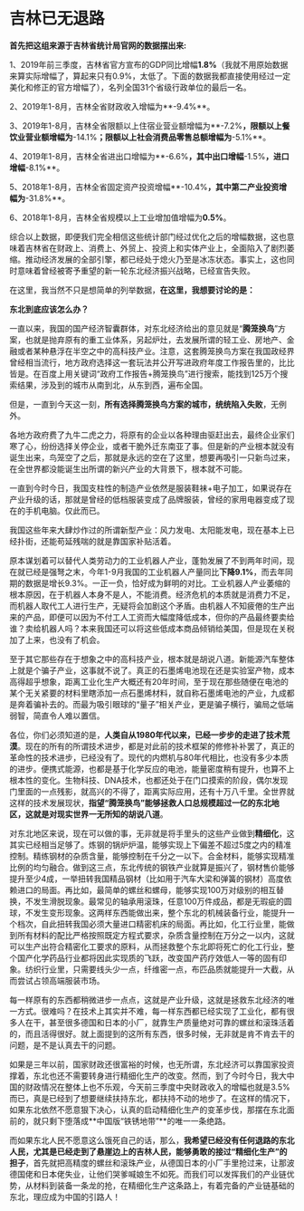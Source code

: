 # 吉林已无退路

**首先把这组来源于吉林省统计局官网的数据摆出来:**

1、2019年前三季度，吉林省官方宣布的GDP同比增幅**1.8%**（我就不用原始数据来算实际增幅了，算起来只有0.9%，太低了。下面的数据我都直接使用经过一定美化和修正的官方增幅了），名列全国31个省级行政单位的最后一名。

2、2019年1-8月，吉林全省财政收入增幅为**-9.4%**。

3、2019年1-8月，吉林全省限额以上住宿业营业额增幅为**-7.2%**，限额以上餐饮业营业额增幅为**-14.1%**；限额以上社会消费品零售总额增幅为**-5.1%**。

4、2019年1-8月，吉林全省进出口增幅为**-6.6%**，其中出口增幅**-1.5%**，进口增幅**-8.1%**。

5、2018年1-8月，吉林全省固定资产投资增幅**-10.4%**，其中第二产业投资增幅为**-31.8%**。

6、2018年1-8月，吉林全省规模以上工业增加值增幅为**0.5%**。

综合以上数据，即便我们完全相信这些统计部门经过优化之后的增幅数据，这也意味着吉林省在财政上、消费上、外贸上、投资上和实体产业上，全面陷入了剧烈萎缩。推动经济发展的全部引擎，都已经处于熄火乃至是冰冻状态。事实上，这也同时意味着曾经被寄予重望的新一轮东北经济振兴战略，已经宣告失败。

在这里，我当然不只是想简单的列举数据，**在这里，我想要讨论的是：**

**东北到底应该怎么办？**

一直以来，我国的国产经济智囊群体，对东北经济给出的意见就是“**腾笼换鸟**”方案，也就是抛弃原有的重工业体系，另起炉灶，去发展所谓的轻工业、房地产、金融或者某种悬浮在半空之中的高科技产业。注意，这套腾笼换鸟方案在我国政经界曾经相当流行，地方政府选择这一套玩法并公开写进政府年度工作报告里的，比比皆是。在百度上用关键词“政府工作报告+腾笼换鸟”进行搜索，能找到125万个搜索结果，涉及到的城市从南到北，从东到西，遍布全国。

但是，一直到今天这一刻，**所有选择腾笼换鸟方案的城市，统统陷入失败**，无例外。

各地方政府费了九牛二虎之力，将原有的企业以各种理由驱赶出去，最终企业家们寒了心，纷纷选择关停企业，或者干脆外迁东南亚了事。但是新的产业根本就没有诞生出来，鸟笼空了之后，那就是永远的空在了这里，想要再吸引一只新鸟过来，在全世界都没能诞生出所谓的新兴产业的大背景下，根本就不可能。

一直到今时今日，我国支柱性的制造产业依然是服装鞋袜+电子加工，如果说存在产业升级的话，那就是曾经的低档服装变成了品牌服装，曾经的家用电器变成了现在的手机电脑。仅此而已。

我国这些年来大肆炒作过的所谓新型产业：风力发电、太阳能发电，现在基本上已经扑街，还能苟延残喘的就是靠国家补贴活着。

原本谋划着可以替代人类劳动力的工业机器人产业，蓬勃发展了不到两年时间，现在就已经是强弩之末，今年1-9月我国的工业机器人产量同比**下降9.1%**，而去年同期的数据是增长9.3%。一正一负，恰好成为鲜明的对比。工业机器人产业萎缩的根本原因，在于机器人本身不是人，不能消费。经济危机的本质就是消费力不足，而机器人取代工人进行生产，无疑将会加剧这个矛盾。由机器人不知疲倦的生产出来的产品，即便可以因为不付工人工资而大幅度降低成本，但你的产品最终要卖给谁？卖给机器人吗？本来我国还可以将这些低成本商品倾销给美国，但是现在关税加了上来，也没有了机会。

至于其它那些存在于想象之中的高科技产业，根本就是胡说八道。新能源汽车整体上就是个骗子产业，这事就不说了。真正的石墨烯电池现在还是实验室产物，成本高得超乎想象，距离工业化生产大概还有20年时间，至于现在那些随便在电池的某个无关紧要的材料里瞎添加一点石墨烯材料，就自称石墨烯电池的产业，九成都是奔着骗补去的。而最为吸引眼球的“量子”相关产业，更是骗子横行，骗局之低端弱智，简直令人难以置信。

各位，你们必须知道的是，**人类自从1980年代以来，已经一步步的走进了技术荒漠**。现在的所有的所谓技术进步，都是对此前的技术框架的修修补补罢了，真正的革命性的技术进步，已经没有了。现代的内燃机与80年代相比，也没有多少本质的进步。便携式能源，也都是基于化学反应的电池，能量密度稍有提升，也算不上根本性的变化。生物科技、DNA技术，也都还处于在门口摸索的阶段，偶尔发现门里面的一点残影，就高兴的不得了，距离实际应用，还有十万八千里。全世界就这样的技术发展现状，**指望“腾笼换鸟”能够拯救人口总规模超过一亿的东北地区，这就是对现实世界一无所知的胡说八道**。

对东北地区来说，现在可以做的事，无非就是将手里头的这些产业做到**精细化**，这其实已经相当足够了。炼钢的锅炉炉温，能够实现上下偏差不超过5度之内的精准控制。精练钢材的杂质含量，能够控制在千分之一以下。合金材料，能够实现精准比例的均匀融合。做到这三点，东北传统的钢铁产业就算是振兴了，钢材售价能够提升至少4成，一举扭转我国精品钢材（比如用于汽车大梁和弹簧的钢材）高度依赖进口的局面。再比如，最简单的螺丝和螺母，能够实现100万对级别的相互替换，不发生滑脱现象。最常见的轴承用滚珠，任意100万件成品，都是无瑕疵的圆球，不发生变形现象。这两样东西能做出来，整个东北的机械装备行业，能提升一个档次，自此扭转我国必须大量进口精密机床的局面。再比如，化工行业里，能做到所有材料的配比严格按照既定方程式要求，杂质含量控制在万分之一以内，这就可以生产出符合精密化工要求的原料，从而拯救整个东北即将死亡的化工行业，整个国产化学药品行业都将因此实现质的飞跃，改变国产药疗效低人一等的固有印象。纺织行业里，只需要线头少一点，纤维密一点，布匹品质就能提升一大截，从而尝试占领高端服装市场。

每一样原有的东西都稍微进步一点点，这就是产业升级，这就是拯救东北经济的唯一方式。很难吗？在技术上其实并不难，每一样东西都已经实现了工业化，都有很多人在干，甚至很多德国和日本的小厂，就靠生产质量绝对可靠的螺丝和滚珠活着的，而且活得很好。就上面提到的这所有东西，很多时候，无非就是肯不肯去干的问题，是不是认真去干的问题。

如果是三年以前，国家财政还很富裕的时候，也无所谓，东北经济可以靠国家投资撑着，东北也还不需要转身进行精细化生产的改变。然而，到了今时今日，我大中国的财政情况在整体上也不乐观，今天前三季度中央财政收入的增幅也就是3.5%而已，真是已经到了想要继续扶持东北，都扶持不动的地步了。在这样的情况下，如果东北依然不愿意狠下决心，认真的启动精细化生产的变革步伐，那摆在东北面前的，就只剩下堕落成**中国版“铁锈地带”**的唯一一条绝路。

而如果东北人民不愿意这么饿死自己的话，那么，**我希望已经没有任何退路的东北人民，尤其是已经走到了悬崖边上的吉林人民，能够勇敢的接过“精细化生产”的担子**，首先就把高精度的螺丝和滚珠产业，从德国日本的小厂手里抢过来，让那波德国佬和日本佬失业，让他们哭爹喊娘生不如死。而我们可以发挥我们的产业链优势，从材料到装备一条龙的抢，在精细化生产这条路上，有着完备的产业链基础的东北，理应成为中国的引路人！
